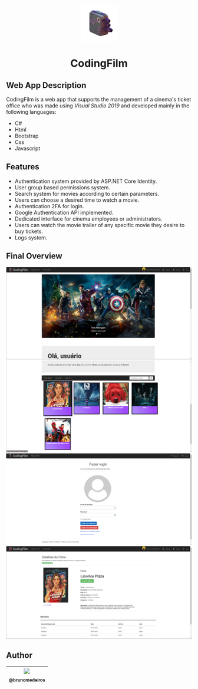 <p align="center">
  <img width="100" height="100" src="https://raw.githubusercontent.com/bruno-medeiros1/CodingFilm/master/Utad.Lab.CodingFilm/Utad.Lab.CodingFilm/wwwroot/Images/Logo_Cinema.gif">
</p>

<h1 align="center">CodingFilm</h1>

## Web App Description
 
CodingFilm is a web app that supports the management of a cinema's ticket office who was made using *Visual Studio 2019* and developed mainly in the following languages:
* C#
* Html
* Bootstrap
* Css
* Javascript

## Features

 * Authentication system provided by ASP.NET Core Identity.
 * User group based permissions system.
 * Search system for movies according to certain parameters.
 * Users can choose a desired time to watch a movie.
 * Authentication 2FA for login.
 * Google Authentication API implemented.
 * Dedicated interface for cinema employees or administrators.
 * Users can watch the movie trailer of any specific movie they desire to buy tickets.
 * Logs system.

## Final Overview

<p align="center">
   <img src="https://raw.githubusercontent.com/bruno-medeiros1/CodingFilm/master/Content/image1.png">
   <img src="https://raw.githubusercontent.com/bruno-medeiros1/CodingFilm/master/Content/image2.png">
   <img src="https://raw.githubusercontent.com/bruno-medeiros1/CodingFilm/master/Content/image3.png">
   <img src="https://raw.githubusercontent.com/bruno-medeiros1/CodingFilm/master/Content/image4.png">
</p>

## Author

| [<img src="https://avatars.githubusercontent.com/u/66907632?v=4" width="155"><br><sub>@brunomedeiros</sub>](https://github.com/bruno-medeiros1) |
| :---: |
